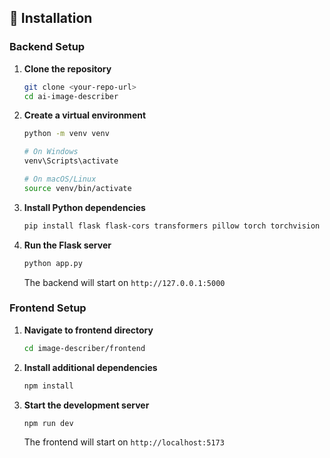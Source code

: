 ## 🔧 Installation

### Backend Setup

1. **Clone the repository**
   ```bash
   git clone <your-repo-url>
   cd ai-image-describer
   ```

2. **Create a virtual environment**
   ```bash
   python -m venv venv
   
   # On Windows
   venv\Scripts\activate
   
   # On macOS/Linux
   source venv/bin/activate
   ```

3. **Install Python dependencies**
   ```bash
   pip install flask flask-cors transformers pillow torch torchvision
   ```

4. **Run the Flask server**
   ```bash
   python app.py
   ```
   
   The backend will start on `http://127.0.0.1:5000`

### Frontend Setup

1. **Navigate to frontend directory**
   ```bash
   cd image-describer/frontend
   ```

2. **Install additional dependencies**
   ```bash
   npm install
   ```

3. **Start the development server**
   ```bash
   npm run dev
   ```
   
   The frontend will start on `http://localhost:5173`
